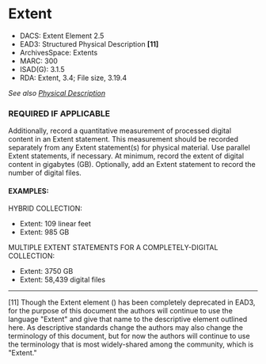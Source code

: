 # Extent

* DACS: Extent Element 2.5
* EAD3: Structured Physical Description <physdescstructured>**[11]**
* ArchivesSpace: Extents
* MARC: 300
* ISAD(G): 3.1.5
* RDA: Extent, 3.4; File size, 3.19.4

_See also [Physical Description](https://github.com/shirapeltzman/uc-guidelines/blob/master/DESCRIPTIVE_ELEMENTS/physical_description.md)_

### REQUIRED IF APPLICABLE
Additionally, record a quantitative measurement of processed digital content in an Extent statement. This measurement should be recorded separately from any Extent statement(s) for physical material. Use parallel Extent statements, if necessary. At minimum, record the extent of digital content in gigabytes (GB). Optionally, add an Extent statement to record the number of digital files.

#### EXAMPLES:
HYBRID COLLECTION:
* Extent: 109 linear feet
* Extent: 985 GB

MULTIPLE EXTENT STATEMENTS FOR A COMPLETELY-DIGITAL COLLECTION:
* Extent: 3750 GB
* Extent: 58,439 digital files

___
[11] Though the Extent element (<extent>) has been completely deprecated in EAD3, for the purpose of this document the authors will continue to use the language "Extent" and give that name to the descriptive element outlined here. As descriptive standards change the authors may also change the terminology of this document, but for now the authors will continue to use the terminology that is most widely-shared among the community, which is "Extent." 
